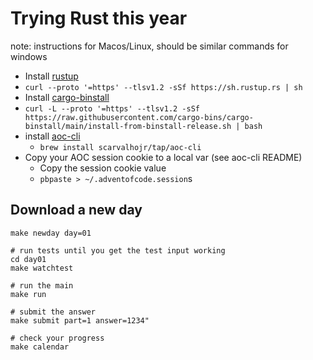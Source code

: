 # Trying Rust this year

note: instructions for Macos/Linux, should be similar commands for windows
- Install [rustup](https://rustup.rs/)
 - `curl --proto '=https' --tlsv1.2 -sSf https://sh.rustup.rs | sh`
- Install [cargo-binstall](https://github.com/cargo-bins/cargo-binstall)
 -  `curl -L --proto '=https' --tlsv1.2 -sSf https://raw.githubusercontent.com/cargo-bins/cargo-binstall/main/install-from-binstall-release.sh | bash`
- install [aoc-cli](https://github.com/scarvalhojr/aoc-cli) 
  - `brew install scarvalhojr/tap/aoc-cli`
- Copy your AOC session cookie to a local var (see aoc-cli README)
    - Copy the session cookie value
    - `pbpaste > ~/.adventofcode.session`s
    

## Download a new day

    make newday day=01

    # run tests until you get the test input working
    cd day01
    make watchtest

    # run the main
    make run

    # submit the answer
    make submit part=1 answer=1234"

    # check your progress
    make calendar